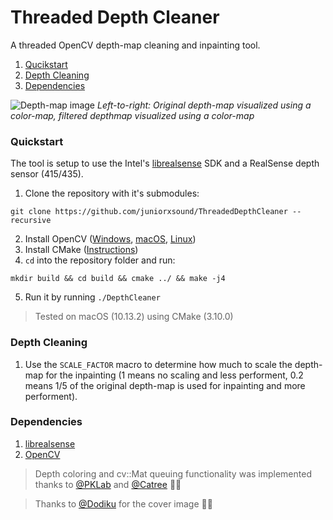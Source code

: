 # Threaded Depth Cleaner

A threaded OpenCV depth-map cleaning and inpainting tool. 
1. [Qucikstart](#quickstart)
1. [Depth Cleaning](#depth-cleaning)
1. [Dependencies](#dependencies)

![Depth-map image](https://github.com/juniorxsound/ThreadedDepthCleaner/blob/master/docs/depth_cleaning_top_bottom.jpg)
*Left-to-right: Original depth-map visualized using a color-map, filtered depthmap visualized using a color-map*  
### Quickstart
The tool is setup to use the Intel's [librealsense](https://github.com/IntelRealSense/librealsense) SDK and a RealSense depth sensor (415/435). 
1. Clone the repository with it's submodules:
```
git clone https://github.com/juniorxsound/ThreadedDepthCleaner --recursive
```
2. Install OpenCV ([Windows](https://docs.opencv.org/3.4/d3/d52/tutorial_windows_install.html#tutorial_windows_install_prebuilt), [macOS](https://www.pyimagesearch.com/2016/12/19/install-opencv-3-on-macos-with-homebrew-the-easy-way/), [Linux](https://www.learnopencv.com/install-opencv3-on-ubuntu/))
3. Install CMake ([Instructions](https://cmake.org/download/))
4. ```cd``` into the repository folder and run:
```
mkdir build && cd build && cmake ../ && make -j4
```
5. Run it by running ```./DepthCleaner```

> Tested on macOS (10.13.2) using CMake (3.10.0)

### Depth Cleaning
1. Use the ```SCALE_FACTOR``` macro to determine how much to scale the depth-map for the inpainting (1 means no scaling and less performent, 0.2 means 1/5 of the original depth-map is used for inpainting and more performent).

### Dependencies
1. [librealsense](https://github.com/IntelRealSense/librealsense)
1. [OpenCV](https://opencv.org)

> Depth coloring and cv::Mat queuing functionality was implemented thanks to [@PKLab](http://pklab.net/index.php?id=394&lang=EN) and [@Catree](https://stackoverflow.com/questions/42356562/realsense-opencv-depth-image-too-dark) 🙌🏻

> Thanks to [@Dodiku](https://github.com/dodiku) for the cover image 💪🏻
